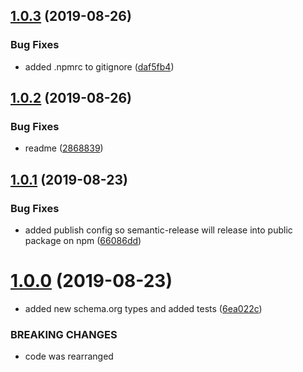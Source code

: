 ## [1.0.3](https://github.com/researchgate/react-structured-data/compare/v1.0.2...v1.0.3) (2019-08-26)


### Bug Fixes

* added .npmrc to gitignore ([daf5fb4](https://github.com/researchgate/react-structured-data/commit/daf5fb4))

## [1.0.2](https://github.com/researchgate/react-structured-data/compare/v1.0.1...v1.0.2) (2019-08-26)

### Bug Fixes

- readme
  ([2868839](https://github.com/researchgate/react-structured-data/commit/2868839))

## [1.0.1](https://github.com/researchgate/react-structured-data/compare/v1.0.0...v1.0.1) (2019-08-23)

### Bug Fixes

- added publish config so semantic-release will release into public package on
  npm
  ([66086dd](https://github.com/researchgate/react-structured-data/commit/66086dd))

# [1.0.0](https://github.com/researchgate/react-structured-data/compare/v0.0.14...v1.0.0) (2019-08-23)

- added new schema.org types and added tests
  ([6ea022c](https://github.com/researchgate/react-structured-data/commit/6ea022c))

### BREAKING CHANGES

- code was rearranged
